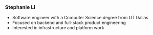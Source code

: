 ### Stephanie Li 

- Software engineer with a Computer Science degree from UT Dallas
- Focused on backend and full-stack product engineering
- Interested in infrastructure and platform work
